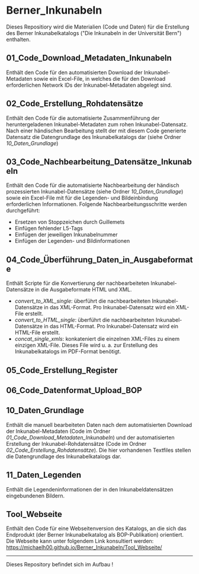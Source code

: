 # Berner_Inkunabeln
Dieses Repositiory wird die Materialien (Code und Daten) für die Erstellung des Berner Inkunabelkatalogs ("Die Inkunabeln in der Universität Bern") enthalten.

## 01_Code_Download_Metadaten_Inkunabeln
Enthält den Code für den automatisierten Download der Inkunabel-Metadaten sowie ein Excel-File, in welches die für den Download erforderlichen Network IDs der Inkunabel-Metadaten abgelegt sind.

## 02_Code_Erstellung_Rohdatensätze
Enthält den Code für die automatisierte Zusammenführung der heruntergeladenen Inkunabel-Metadaten zum rohen Inkunabel-Datensatz. Nach einer händischen Bearbeitung stellt der mit diesem Code generierte Datensatz die Datengrundlage des Inkunabelkatalogs dar (siehe Ordner *10_Daten_Grundlage*)

## 03_Code_Nachbearbeitung_Datensätze_Inkunabeln
Enthält den Code für die automatisierte Nachbearbeitung der händisch prozessierten Inkunabel-Datensätze (siehe Ordner *10_Daten_Grundlage*) sowie ein Excel-File
mit für die Legenden- und Bildeinbindung erforderlichen Informationen. 
Folgende Nachbearbeitungsschritte werden durchgeführt:  
- Ersetzen von Stoppzeichen durch Guillemets
- Einfügen fehlender L5-Tags
- Einfügen der jeweiligen Inkunabelnummer
- Einfügen der Legenden- und Bildinformationen

## 04_Code_Überführung_Daten_in_Ausgabeformate
Enthält Scripte für die Konvertierung der nachbearbeiteten Inkunabel-Datensätze in die Ausgabeformate HTML und XML.  
- *convert_to_XML_single*: überführt die nachbearbeiteten Inkunabel-Datensätze in das XML-Format. Pro Inkunabel-Datensatz wird ein XML-File erstellt.  
- *convert_to_HTML_single*: überführt die nachbearbeiteten Inkunabel-Datensätze in das HTML-Format. Pro Inkunabel-Datensatz wird ein HTML-File erstellt.  
- *concat_single_xmls*: konkateniert die einzelnen XML-Files zu einem einzigen XML-File. Dieses File wird u. a. zur Erstellung des Inkunabelkatalogs im PDF-Format benötigt.  

## 05_Code_Erstellung_Register

## 06_Code_Datenformat_Upload_BOP

## 10_Daten_Grundlage
Enthält die manuell bearbeiteten Daten nach dem automatisierten Download der Inkunabel-Metadaten (Code im Ordner *01_Code_Download_Metadaten_Inkunabeln*) und der automatisierten Erstellung der Inkunabel-Rohdatensätze (Code im Ordner *02_Code_Erstellung_Rohdatensätze*). Die hier vorhandenen Textfiles stellen die Datengrundlage des Inkunabelkatalogs dar.

## 11_Daten_Legenden
Enthält die Legendeninformationen der in den Inkunabeldatensätzen eingebundenen Bildern.

## Tool_Webseite
Enthält den Code für eine Webseitenversion des Katalogs, an die sich das Endprodukt (der Berner Inkunabelkatalog als BOP-Publikation) orientiert.
Die Webseite kann unter folgendem Link konsultiert werden:  
https://michaelh00.github.io/Berner_Inkunabeln/Tool_Webseite/

---
Dieses Repository befindet sich im Aufbau !